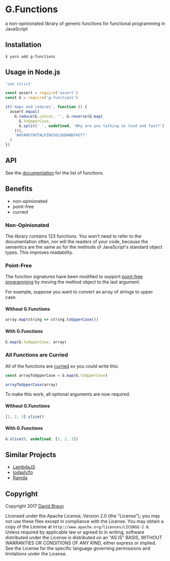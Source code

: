 # G.Functions

a non-opinionated library of generic functions for functional programming in JavaScript

## Installation

```shell
$ yarn add g-functions
```

## Usage in Node.js

```JavaScript
'use strict'

const assert = require('assert')
const G = require('g-functions')

it('maps and reduces', function () {
  assert.equal(
    G.reduce(G.concat, '', G.reverse(G.map(
      G.toUpperCase,
      G.split(' ', undefined, 'Why are you talking so loud and fast?')
    ))),
    'WHYAREYOUTALKINGSOLOUDANDFAST?'
  )
})
```

## API

See the [documentation](doc/index.md) for the list of functions.

## Benefits

* non-opinionated
* point-free
* curried

### Non-Opinionated

The library contains 123 functions.  You won't need to refer to the documentation often, nor will the readers of your code, because the semantics are the same as for the methods of JavaScript's standard object types.  This improves readability.

### Point-Free

The function signatures have been modified to support [point-free programming](http://lucasmreis.github.io/blog/pointfree-javascript/) by moving the method object to the last argument.

For example, suppose you want to convert an array of strings to upper case.

#### Without G.Functions

```JavaScript
array.map(string => string.toUpperCase())
```

#### With G.Functions

```JavaScript
G.map(G.toUpperCase, array)
```

### All Functions are Curried

All of the functions are [curried](https://hughfdjackson.com/javascript/why-curry-helps/) so you could write this:

```JavaScript
const arrayToUpperCase = G.map(G.toUpperCase)

arrayToUpperCase(array)
```

To make this work, all optional arguments are now required.

#### Without G.Functions

```JavaScript
[1, 2, 3].slice()
```

#### With G.Functions

```JavaScript
G.slice(0, undefined, [1, 2, 3])
```

## Similar Projects

 * [LambdaJS](https://github.com/loop-recur/lambdajs)
 * [lodash/fp](https://github.com/lodash/lodash/wiki/FP-Guide)
 * [Ramda](http://ramdajs.com/)

## Copyright

Copyright 2017 [David Braun](https://www.NodeGuy.com/)

Licensed under the Apache License, Version 2.0 (the "License"); you may not use
these files except in compliance with the License.  You may obtain a copy of the
License at `http://www.apache.org/licenses/LICENSE-2.0`.  Unless required by
applicable law or agreed to in writing, software distributed under the License
is distributed on an "AS IS" BASIS, WITHOUT WARRANTIES OR CONDITIONS OF ANY
KIND, either express or implied.  See the License for the specific language
governing permissions and limitations under the License.
